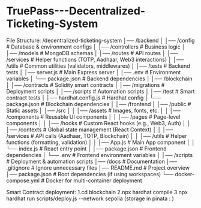 # TruePass---Decentralized-Ticketing-System


File Structure:
/decentralized-ticketing-system
│── /backend
│   │── /config             # Database & environment configs
│   │── /controllers        # Business logic
│   │── /models             # MongoDB schemas
│   │── /routes             # API routes
│   │── /services           # Helper functions (TOTP, Aadhaar, Web3 interactions)
│   │── /utils              # Common utilities (validators, middlewares)
│   │── /tests              # Backend tests
│   │── server.js           # Main Express server
│   │── .env                # Environment variables
│   └── package.json        # Backend dependencies
│
│── /blockchain
│   │── /contracts          # Solidity smart contracts
│   │── /migrations         # Deployment scripts
│   │── /scripts            # Automation scripts
│   │── /test               # Smart contract tests
│   │── hardhat.config.js   # Hardhat config
│   └── package.json        # Blockchain dependencies
│
│── /frontend
│   │── /public             # Static assets
│   │── /src
│   │   │── /assets         # Images, fonts, etc.
│   │   │── /components     # Reusable UI components
│   │   │── /pages          # Page-level components
│   │   │── /hooks          # Custom React hooks (e.g., Web3, Auth)
│   │   │── /contexts       # Global state management (React Context)
│   │   │── /services       # API calls (Aadhaar, TOTP, Blockchain)
│   │   │── /utils          # Helper functions (formatting, validation)
│   │   │── App.js          # Main App component
│   │   └── index.js        # React entry point
│   │── package.json        # Frontend dependencies
│   └── .env                # Frontend environment variables
│
│── /scripts                # Deployment & automation scripts
│── /docs                   # Documentation
│── .gitignore              # Ignore unnecessary files
│── README.md               # Project overview
│── package.json            # Root dependencies (if using workspaces)
└── docker-compose.yml       # Docker for multi-container deployment



Smart Contract deployment:
1.cd blockchain
2.npx hardhat compile
3.npx hardhat run scripts/deploy.js --network sepolia
(storage in pinata : )


